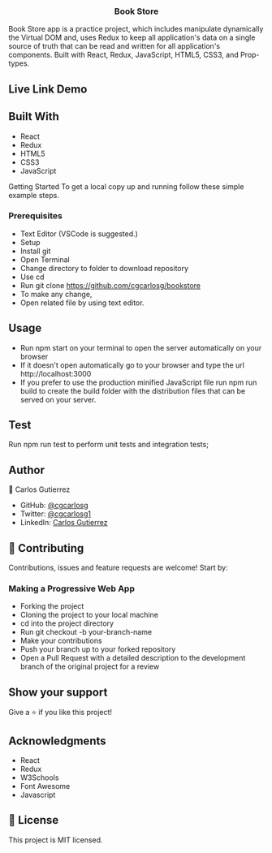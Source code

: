 <h3 align="center">Book Store</h3>

Book Store app is a practice project, which includes manipulate dynamically the Virtual DOM and, uses Redux to keep all application's data on a single source of truth that can be read and written for all application's components. Built with React, Redux, JavaScript, HTML5, CSS3, and Prop-types.

## Live Link Demo


## Built With
- React
- Redux
- HTML5
- CSS3
- JavaScript

Getting Started
To get a local copy up and running follow these simple example steps.

### Prerequisites
- Text Editor (VSCode is suggested.)
- Setup
- Install git
- Open Terminal
- Change directory to folder to download repository
- Use cd <file-path>
- Run git clone https://github.com/cgcarlosg/bookstore
- To make any change,
- Open related file by using text editor.

## Usage

- Run npm start on your terminal to open the server automatically on your browser
- If it doesn't open automatically go to your browser and type the url http://localhost:3000
- If you prefer to use the production minified JavaScript file run npm run build to create the build folder with the distribution files that can be served on your server.

## Test

Run npm run test to perform unit tests and integration tests;

## Author

👤 Carlos Gutierrez

- GitHub: [@cgcarlosg](https://github.com/cgcarlosg)
- Twitter: [@cgcarlosg1](https://twitter.com/cgcarlosg)
- LinkedIn: [Carlos Gutierrez](https://linkedin.com/in/carlosalbeniogutierrez) 

## 🤝 Contributing
Contributions, issues and feature requests are welcome! Start by:

### Making a Progressive Web App
- Forking the project
- Cloning the project to your local machine
- cd into the project directory
- Run git checkout -b your-branch-name
- Make your contributions
- Push your branch up to your forked repository
- Open a Pull Request with a detailed description to the development branch of the original project for a review

## Show your support
Give a ⭐️ if you like this project!

## Acknowledgments
- React
- Redux
- W3Schools
- Font Awesome
- Javascript

## 📝 License
This project is MIT licensed.